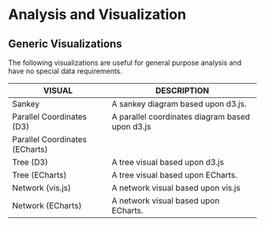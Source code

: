 # Analysis and Visualization

## Generic Visualizations

The following visualizations are useful for general purpose analysis and have no special data requirements.

| VISUAL                         | DESCRIPTION                                     |
| ------------------------------ | ----------------------------------------------- |
| Sankey                         | A sankey diagram based upon d3.js.              |
| Parallel Coordinates (D3)      | A parallel coordinates diagram based upon d3.js |
| Parallel Coordinates (ECharts) |                                                 |
| Tree (D3)                      | A tree visual based upon d3.js                  |
| Tree (ECharts)                 | A tree visual based upon ECharts.               |
| Network (vis.js)               | A network visual based upon vis.js              |
| Network (ECharts)              | A network visual based upon ECharts.            |

